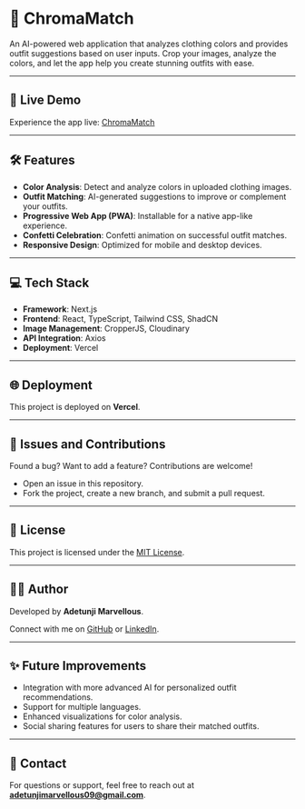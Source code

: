 # 🧥 ChromaMatch

An AI-powered web application that analyzes clothing colors and provides outfit suggestions based on user inputs. Crop your images, analyze the colors, and let the app help you create stunning outfits with ease.

---

## 🚀 Live Demo

Experience the app live: [ChromaMatch](https://chromamatch.vercel.app/)

---

## 🛠 Features

- **Color Analysis**: Detect and analyze colors in uploaded clothing images.
- **Outfit Matching**: AI-generated suggestions to improve or complement your outfits.
- **Progressive Web App (PWA)**: Installable for a native app-like experience.
- **Confetti Celebration**: Confetti animation on successful outfit matches.
- **Responsive Design**: Optimized for mobile and desktop devices.

---

## 💻 Tech Stack

- **Framework**: Next.js
- **Frontend**: React, TypeScript, Tailwind CSS, ShadCN
- **Image Management**: CropperJS, Cloudinary
- **API Integration**: Axios
- **Deployment**: Vercel

---

## 🌐 Deployment

This project is deployed on **Vercel**.

---

## 🐛 Issues and Contributions

Found a bug? Want to add a feature? Contributions are welcome!  

- Open an issue in this repository.
- Fork the project, create a new branch, and submit a pull request.

---

## 📄 License

This project is licensed under the [MIT License](./LICENSE).

---

## 👩‍💻 Author

Developed by **Adetunji Marvellous**.  

Connect with me on [GitHub](https://github.com/dLuxKid) or [LinkedIn](https://linkedin.com/in/marvellousadetunji).

---

## ✨ Future Improvements

- Integration with more advanced AI for personalized outfit recommendations.
- Support for multiple languages.
- Enhanced visualizations for color analysis.
- Social sharing features for users to share their matched outfits.

---

## 📧 Contact

For questions or support, feel free to reach out at **adetunjimarvellous09@gmail.com**.
